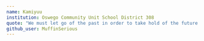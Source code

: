 ```yaml
---
name: Kamiyuu
institution: Oswego Community Unit School District 308
quote: "We must let go of the past in order to take hold of the future."
github_user: MuffinSerious
---
```


